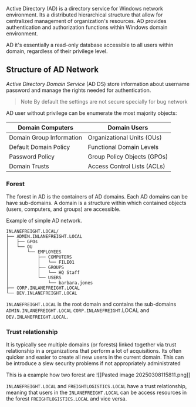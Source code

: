 Active Directory (AD) is a directory service for Windows network environment. Its a distributed hierarchical structure that allow for centralized management of organization's resources. AD provides authentication and authorization functions within Windows domain environment. 

AD it's essentially a read-only database accessible to all users within domain, regardless of their privilege level.


## Structure of AD Network

*Active Directory Domain Service* (AD DS) store information about username password and manage the rights needed for authentication. 

> Note
> By default the settings are not secure specially for bug network

AD user without privilege can be enumerate the most majority objects:


| Domain Computers         | Domain Users                |
| ------------------------ | --------------------------- |
| Domain Group Information | Organizational Units (OUs)  |
| Default Domain Policy    | Functional Domain Levels    |
| Password Policy          | Group Policy Objects (GPOs) |
| Domain Trusts            | Access Control Lists (ACLs) |


### Forest
The forest in AD is the containers of AD domains. Each AD domains can be have sub-domains. A domain is a structure within which contained objects (users, computers, and groups) are accessible.

Example of simple AD network.

```shell-session
INLANEFREIGHT.LOCAL/
├── ADMIN.INLANEFREIGHT.LOCAL
│   ├── GPOs
│   └── OU
│       └── EMPLOYEES
│           ├── COMPUTERS
│           │   └── FILE01
│           ├── GROUPS
│           │   └── HQ Staff
│           └── USERS
│               └── barbara.jones
├── CORP.INLANEFREIGHT.LOCAL
└── DEV.INLANEFREIGHT.LOCAL
```

`INLANEFREIGHT.LOCAL` is the root domain and contains the sub-domains `ADMIN.INLANEFREIGHT.LOCAL` `CORP.INLANEFREIGHT`.LOCAL and `DEV.INLANEFREIGHT.LOCAL`.

### Trust relationship
It is typically see multiple domains (or forests) linked together via trust relationship in a organizations that perform a lot of acquisitions. Its often quicker and easier to create all new users in the current domain. This can be introduce a slew security problems if not appropriately administrated

This is a example how two forest are 
![[Pasted image 20250308115811.png]]

`INLANEFREIGHT.LOCAL` and `FREIGHTLOGISTICS.LOCAL` have a trust relationship, meaning that users in the `INLANEFREIGHT.LOCAL` can be access resources in the forest `FREIGHTLOGISTICS.LOCAL` and vice versa.